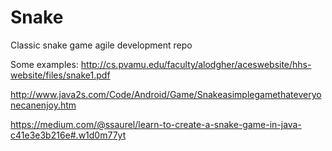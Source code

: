 # Snake
Classic snake game agile development repo

Some examples:
http://cs.pvamu.edu/faculty/alodgher/aceswebsite/hhs-website/files/snake1.pdf

http://www.java2s.com/Code/Android/Game/Snakeasimplegamethateveryonecanenjoy.htm

https://medium.com/@ssaurel/learn-to-create-a-snake-game-in-java-c41e3e3b216e#.w1d0m77yt
